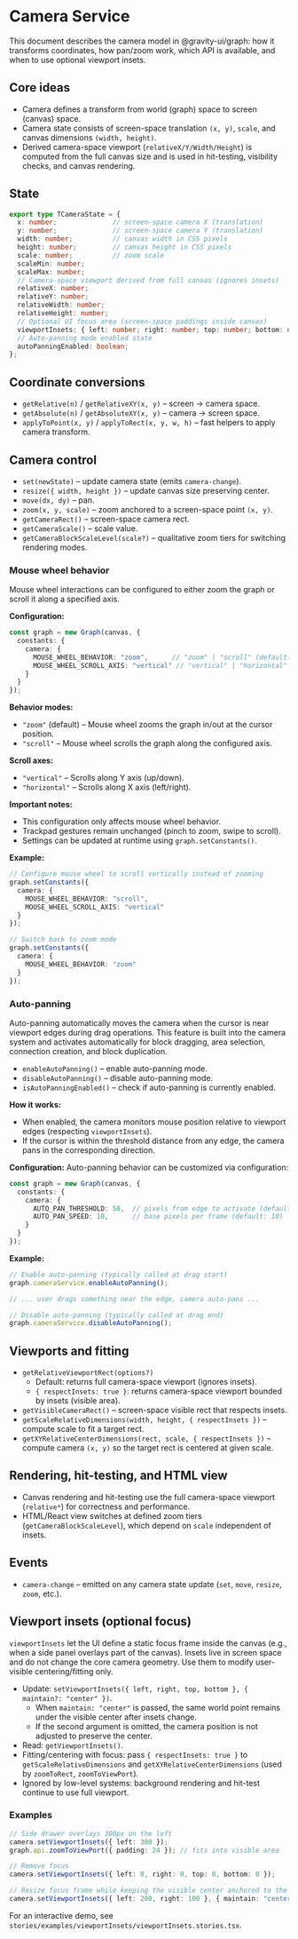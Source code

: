 # Camera Service

This document describes the camera model in @gravity-ui/graph: how it transforms coordinates, how pan/zoom work, which API is available, and when to use optional viewport insets.

## Core ideas

- Camera defines a transform from world (graph) space to screen (canvas) space.
- Camera state consists of screen-space translation `(x, y)`, `scale`, and canvas dimensions `(width, height)`.
- Derived camera-space viewport (`relativeX/Y/Width/Height`) is computed from the full canvas size and is used in hit-testing, visibility checks, and canvas rendering.

## State

```ts
export type TCameraState = {
  x: number;              // screen-space camera X (translation)
  y: number;              // screen-space camera Y (translation)
  width: number;          // canvas width in CSS pixels
  height: number;         // canvas height in CSS pixels
  scale: number;          // zoom scale
  scaleMin: number;
  scaleMax: number;
  // Camera-space viewport derived from full canvas (ignores insets)
  relativeX: number;
  relativeY: number;
  relativeWidth: number;
  relativeHeight: number;
  // Optional UI focus area (screen-space paddings inside canvas)
  viewportInsets: { left: number; right: number; top: number; bottom: number };
  // Auto-panning mode enabled state
  autoPanningEnabled: boolean;
};
```

## Coordinate conversions

- `getRelative(n)` / `getRelativeXY(x, y)` – screen → camera space.
- `getAbsolute(n)` / `getAbsoluteXY(x, y)` – camera → screen space.
- `applyToPoint(x, y)` / `applyToRect(x, y, w, h)` – fast helpers to apply camera transform.

## Camera control

- `set(newState)` – update camera state (emits `camera-change`).
- `resize({ width, height })` – update canvas size preserving center.
- `move(dx, dy)` – pan.
- `zoom(x, y, scale)` – zoom anchored to a screen-space point `(x, y)`.
- `getCameraRect()` – screen-space camera rect.
- `getCameraScale()` – scale value.
- `getCameraBlockScaleLevel(scale?)` – qualitative zoom tiers for switching rendering modes.

### Mouse wheel behavior

Mouse wheel interactions can be configured to either zoom the graph or scroll it along a specified axis.

**Configuration:**
```ts
const graph = new Graph(canvas, {
  constants: {
    camera: {
      MOUSE_WHEEL_BEHAVIOR: "zoom",      // "zoom" | "scroll" (default: "zoom")
      MOUSE_WHEEL_SCROLL_AXIS: "vertical" // "vertical" | "horizontal" | "both" (default: "vertical")
    }
  }
});
```

**Behavior modes:**
- `"zoom"` (default) – Mouse wheel zooms the graph in/out at the cursor position.
- `"scroll"` – Mouse wheel scrolls the graph along the configured axis.

**Scroll axes:**
- `"vertical"` – Scrolls along Y axis (up/down).
- `"horizontal"` – Scrolls along X axis (left/right).

**Important notes:**
- This configuration only affects mouse wheel behavior.
- Trackpad gestures remain unchanged (pinch to zoom, swipe to scroll).
- Settings can be updated at runtime using `graph.setConstants()`.

**Example:**
```ts
// Configure mouse wheel to scroll vertically instead of zooming
graph.setConstants({
  camera: {
    MOUSE_WHEEL_BEHAVIOR: "scroll",
    MOUSE_WHEEL_SCROLL_AXIS: "vertical"
  }
});

// Switch back to zoom mode
graph.setConstants({
  camera: {
    MOUSE_WHEEL_BEHAVIOR: "zoom"
  }
});
```

### Auto-panning

Auto-panning automatically moves the camera when the cursor is near viewport edges during drag operations. This feature is built into the camera system and activates automatically for block dragging, area selection, connection creation, and block duplication.

- `enableAutoPanning()` – enable auto-panning mode.
- `disableAutoPanning()` – disable auto-panning mode.
- `isAutoPanningEnabled()` – check if auto-panning is currently enabled.

**How it works:**
- When enabled, the camera monitors mouse position relative to viewport edges (respecting `viewportInsets`).
- If the cursor is within the threshold distance from any edge, the camera pans in the corresponding direction.

**Configuration:**
Auto-panning behavior can be customized via configuration:
```ts
const graph = new Graph(canvas, {
  constants: {
    camera: {
      AUTO_PAN_THRESHOLD: 50,  // pixels from edge to activate (default: 50)
      AUTO_PAN_SPEED: 10,      // base pixels per frame (default: 10)
    }
  }
});
```

**Example:**
```ts
// Enable auto-panning (typically called at drag start)
graph.cameraService.enableAutoPanning();

// ... user drags something near the edge, camera auto-pans ...

// Disable auto-panning (typically called at drag end)
graph.cameraService.disableAutoPanning();
```

## Viewports and fitting

- `getRelativeViewportRect(options?)`
  - Default: returns full camera-space viewport (ignores insets).
  - `{ respectInsets: true }`: returns camera-space viewport bounded by insets (visible area).
- `getVisibleCameraRect()` – screen-space visible rect that respects insets.
- `getScaleRelativeDimensions(width, height, { respectInsets })` – compute scale to fit a target rect.
- `getXYRelativeCenterDimensions(rect, scale, { respectInsets })` – compute camera `(x, y)` so the target rect is centered at given scale.

## Rendering, hit-testing, and HTML view

- Canvas rendering and hit-testing use the full camera-space viewport (`relative*`) for correctness and performance.
- HTML/React view switches at defined zoom tiers (`getCameraBlockScaleLevel`), which depend on `scale` independent of insets.

## Events

- `camera-change` – emitted on any camera state update (`set`, `move`, `resize`, `zoom`, etc.).

## Viewport insets (optional focus)

`viewportInsets` let the UI define a static focus frame inside the canvas (e.g., when a side panel overlays part of the canvas). Insets live in screen space and do not change the core camera geometry. Use them to modify user-visible centering/fitting only.

- Update: `setViewportInsets({ left, right, top, bottom }, { maintain?: "center" })`.
  - When `maintain: "center"` is passed, the same world point remains under the visible center after insets change.
  - If the second argument is omitted, the camera position is not adjusted to preserve the center.
- Read: `getViewportInsets()`.
- Fitting/centering with focus: pass `{ respectInsets: true }` to `getScaleRelativeDimensions` and `getXYRelativeCenterDimensions` (used by `zoomToRect`, `zoomToViewPort`).
- Ignored by low-level systems: background rendering and hit-test continue to use full viewport.

### Examples

```ts
// Side drawer overlays 300px on the left
camera.setViewportInsets({ left: 300 });
graph.api.zoomToViewPort({ padding: 24 }); // fits into visible area

// Remove focus
camera.setViewportInsets({ left: 0, right: 0, top: 0, bottom: 0 });

// Resize focus frame while keeping the visible center anchored to the same world point
camera.setViewportInsets({ left: 200, right: 100 }, { maintain: "center" });
```

For an interactive demo, see `stories/examples/viewportInsets/viewportInsets.stories.tsx`.
